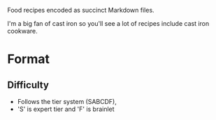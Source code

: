 Food recipes encoded as succinct Markdown files.

I'm a big fan of cast iron so you'll see a lot of recipes include cast iron cookware.

# Format
## Difficulty
- Follows the tier system (SABCDF),
- 'S' is expert tier and 'F' is brainlet
